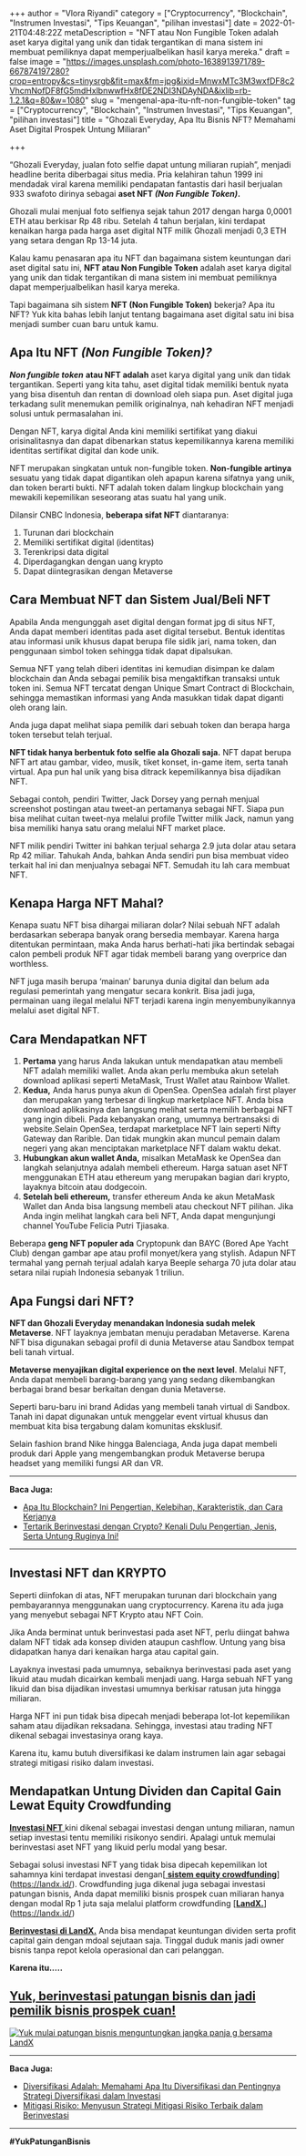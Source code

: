 +++
author = "Vlora Riyandi"
category = ["Cryptocurrency", "Blockchain", "Instrumen Investasi", "Tips Keuangan", "pilihan investasi"]
date = 2022-01-21T04:48:22Z
metaDescription = "NFT atau Non Fungible Token adalah aset karya digital yang unik dan tidak tergantikan di mana sistem ini membuat pemiliknya dapat memperjualbelikan hasil karya mereka."
draft = false
image = "https://images.unsplash.com/photo-1638913971789-667874197280?crop=entropy&cs=tinysrgb&fit=max&fm=jpg&ixid=MnwxMTc3M3wxfDF8c2VhcmNofDF8fG5mdHxlbnwwfHx8fDE2NDI3NDAyNDA&ixlib=rb-1.2.1&q=80&w=1080"
slug = "mengenal-apa-itu-nft-non-fungible-token"
tag = ["Cryptocurrency", "Blockchain", "Instrumen Investasi", "Tips Keuangan", "pilihan investasi"]
title = "Ghozali Everyday, Apa Itu Bisnis NFT? Memahami Aset Digital Prospek Untung Miliaran"

+++


“Ghozali Everyday, jualan foto selfie dapat untung miliaran rupiah”, menjadi headline berita diberbagai situs media. Pria kelahiran tahun 1999 ini mendadak viral karena memiliki pendapatan fantastis dari hasil berjualan 933 swafoto dirinya sebagai **aset NFT _(Non Fungible Token)_.**

Ghozali mulai menjual foto selfienya sejak tahun 2017 dengan harga 0,0001 ETH atau berkisar Rp 48 ribu. Setelah 4 tahun berjalan, kini terdapat kenaikan harga pada harga aset digital NTF milik Ghozali menjadi 0,3 ETH yang setara dengan Rp 13-14 juta.

Kalau kamu penasaran apa itu NFT dan bagaimana sistem keuntungan dari aset digital satu ini, **NFT atau Non Fungible Token** adalah aset karya digital yang unik dan tidak tergantikan di mana sistem ini membuat pemiliknya dapat memperjualbelikan hasil karya mereka.

Tapi bagaimana sih sistem **NFT (Non Fungible Token)** bekerja? Apa itu NFT? Yuk kita bahas lebih lanjut tentang bagaimana aset digital satu ini bisa menjadi sumber cuan baru untuk kamu.

## Apa Itu NFT _(Non Fungible Token)?_

**_Non fungible token_**  **atau NFT  adalah** aset karya digital yang unik dan tidak tergantikan. Seperti yang kita tahu, aset digital tidak memiliki bentuk nyata yang bisa disentuh dan rentan di download oleh siapa pun. Aset digital juga terkadang sulit menemukan pemilik originalnya, nah kehadiran NFT menjadi solusi untuk permasalahan ini.

Dengan NFT, karya digital Anda kini memiliki sertifikat yang diakui orisinalitasnya dan dapat dibenarkan status kepemilikannya karena memiliki identitas sertifikat digital dan kode unik.

NFT merupakan singkatan untuk non-fungible token. **Non-fungible artinya** sesuatu yang tidak dapat digantikan oleh apapun karena sifatnya yang unik, dan token berarti bukti. NFT adalah token dalam lingkup blockchain yang mewakili kepemilikan seseorang atas suatu hal yang unik.

Dilansir CNBC Indonesia, **beberapa sifat NFT** diantaranya:

1. Turunan dari blockchain
2. Memiliki sertifikat digital (identitas)
3. Terenkripsi data digital
4. Diperdagangkan dengan uang krypto
5. Dapat diintegrasikan dengan Metaverse

## Cara Membuat NFT dan Sistem Jual/Beli NFT

Apabila Anda mengunggah aset digital dengan format jpg di situs NFT, Anda dapat memberi identitas pada aset digital tersebut. Bentuk identitas atau informasi unik khusus dapat berupa file sidik jari, nama token, dan penggunaan simbol token sehingga tidak dapat dipalsukan.

Semua NFT yang telah diberi identitas ini kemudian disimpan ke dalam blockchain dan Anda sebagai pemilik bisa mengaktifkan transaksi untuk token ini. Semua NFT tercatat dengan Unique Smart Contract di Blockchain, sehingga memastikan informasi yang Anda masukkan tidak dapat diganti oleh orang lain.

Anda juga dapat melihat siapa pemilik dari sebuah token dan berapa harga token tersebut telah terjual.

**NFT tidak hanya berbentuk foto selfie ala Ghozali saja.** NFT dapat berupa NFT art atau gambar, video, musik, tiket konset, in-game item, serta tanah virtual. Apa pun hal unik yang bisa ditrack kepemilikannya bisa dijadikan NFT.

Sebagai contoh, pendiri Twitter, Jack Dorsey yang pernah menjual screenshot postingan atau tweet-an pertamanya sebagai NFT. Siapa pun bisa melihat cuitan tweet-nya melalui profile Twitter milik Jack, namun yang bisa memiliki hanya satu orang melalui NFT market place.

NFT milik pendiri Twitter ini bahkan terjual seharga 2.9 juta dolar atau setara Rp 42 miliar. Tahukah Anda, bahkan Anda sendiri pun bisa membuat video terkait hal ini dan menjualnya sebagai NFT. Semudah itu lah cara membuat NFT.

## Kenapa Harga NFT Mahal?

Kenapa suatu NFT bisa dihargai miliaran dolar? Nilai sebuah NFT adalah berdasarkan seberapa banyak orang bersedia membayar. Karena harga ditentukan permintaan, maka Anda harus berhati-hati jika bertindak sebagai calon pembeli produk NFT agar tidak membeli barang yang overprice dan worthless.

NFT juga masih berupa ‘mainan’ barunya dunia digital dan belum ada regulasi pemerintah yang mengatur secara konkrit. Bisa jadi juga, permainan uang ilegal melalui NFT terjadi karena ingin menyembunyikannya melalui aset digital NFT.

## Cara Mendapatkan NFT

1. **Pertama** yang harus Anda lakukan untuk mendapatkan atau membeli NFT adalah memiliki wallet. Anda akan perlu membuka akun setelah download aplikasi seperti MetaMask, Trust Wallet atau Rainbow Wallet.
2. **Kedua,** Anda harus punya akun di OpenSea. OpenSea adalah first player dan merupakan yang terbesar di lingkup marketplace NFT. Anda bisa download aplikasinya dan langsung melihat serta memilih berbagai NFT yang ingin dibeli. Pada kebanyakan orang, umumnya bertransaksi di website.Selain OpenSea, terdapat marketplace NFT lain seperti Nifty Gateway dan Rarible. Dan tidak mungkin akan muncul pemain dalam negeri yang akan menciptakan marketplace NFT dalam waktu dekat.
3. **Hubungkan akun wallet Anda,** misalkan MetaMask ke OpenSea dan langkah selanjutnya adalah membeli ethereum. Harga satuan aset NFT menggunakan ETH atau ethereum yang merupakan bagian dari krypto, layaknya bitcoin atau dodgecoin.
4. **Setelah beli ethereum,** transfer ethereum Anda ke akun MetaMask Wallet dan Anda bisa langsung membeli atau checkout NFT pilihan. Jika Anda ingin melihat langkah cara beli NFT, Anda dapat mengunjungi channel YouTube Felicia Putri Tjiasaka.

Beberapa **geng NFT populer ada** Cryptopunk dan BAYC (Bored Ape Yacht Club) dengan gambar ape atau profil monyet/kera yang stylish. Adapun NFT termahal yang pernah terjual adalah karya Beeple seharga 70 juta dolar atau setara nilai rupiah Indonesia sebanyak 1 triliun.

## Apa Fungsi dari NFT?

**NFT dan Ghozali Everyday menandakan Indonesia sudah melek Metaverse**. NFT layaknya jembatan menuju peradaban Metaverse. Karena NFT bisa digunakan sebagai profil di dunia Metaverse atau Sandbox tempat beli tanah virtual.

**Metaverse menyajikan digital experience on the next level**. Melalui NFT, Anda dapat membeli barang-barang yang yang sedang dikembangkan berbagai brand besar berkaitan dengan dunia Metaverse.

Seperti baru-baru ini brand Adidas yang membeli tanah virtual di Sandbox. Tanah ini dapat digunakan untuk menggelar event virtual khusus dan membuat kita bisa tergabung dalam komunitas eksklusif.

Selain fashion brand Nike hingga Balenciaga, Anda juga dapat membeli produk dari Apple yang mengembangkan produk Metaverse berupa headset yang memiliki fungsi AR dan VR.

---

**Baca Juga:**

* [Apa Itu Blockchain? Ini Pengertian, Kelebihan, Karakteristik, dan Cara Kerjanya](https://landx.id/blog/apa-itu-blockchain-ini-pengertian-kelebihan-dan-cara-kerjanya/)
* [Tertarik Berinvestasi dengan Crypto? Kenali Dulu Pengertian, Jenis, Serta Untung Ruginya Ini!](https://landx.id/blog/tertarik-berinvestasi-dengan-crypto-kenali-dulu-pengertian-jenis-serta-untung-ruginya-ini/)

---

## Investasi NFT dan KRYPTO

Seperti diinfokan di atas, NFT merupakan turunan dari blockchain yang pembayarannya menggunakan uang cryptocurrency. Karena itu ada juga yang menyebut sebagai  NFT Krypto atau NFT Coin.

Jika Anda berminat untuk berinvestasi pada aset NFT, perlu diingat bahwa dalam NFT tidak ada konsep dividen ataupun cashflow. Untung yang bisa didapatkan hanya dari kenaikan harga atau capital gain.

Layaknya investasi pada umumnya, sebaiknya berinvestasi pada aset yang likuid atau mudah dicairkan kembali menjadi uang. Harga sebuah NFT yang likuid dan bisa dijadikan investasi umumnya berkisar ratusan juta hingga miliaran.

Harga NFT ini pun tidak bisa dipecah menjadi beberapa lot-lot kepemilikan saham atau dijadikan reksadana. Sehingga, investasi atau trading NFT dikenal sebagai investasinya orang kaya.

Karena itu, kamu butuh diversifikasi ke dalam instrumen lain agar sebagai  strategi mitigasi risiko dalam investasi.

## Mendapatkan Untung Dividen dan Capital Gain Lewat Equity Crowdfunding

[**Investasi NFT** ](https://landx.id/) kini dikenal sebagai investasi dengan untung miliaran, namun setiap investasi tentu memiliki risikonyo sendiri. Apalagi untuk memulai berinvestasi aset NFT yang likuid perlu modal yang besar.

Sebagai solusi investasi NFT yang tidak bisa dipecah kepemilikan lot sahamnya kini terdapat investasi dengan[[ **sistem equity crowdfunding**](https://landx.id/)](https://landx.id/). Crowdfunding juga dikenal juga sebagai investasi patungan bisnis, Anda dapat memiliki bisnis prospek cuan miliaran hanya dengan modal Rp 1 juta saja melalui platform crowdfunding [[**LandX.**](https://landx.id/)](https://landx.id/)

**[Berinvestasi di LandX.](https://landx.id/)** Anda bisa mendapat keuntungan dividen serta profit capital gain dengan mdoal sejutaan saja. Tinggal duduk manis jadi owner bisnis tanpa repot kelola operasional dan cari pelanggan.

**Karena itu.....**

## [Yuk, berinvestasi patungan bisnis dan jadi pemilik bisnis prospek cuan!]((https://landx.id/project/utm_source=Blog&utm_medium=organic+keyword&utm_campaign=blog&utm_id=Blog))

[![Yuk mulai patungan bisnis menguntungkan jangka panja g bersama LandX](https://accountgram-production.sfo2.cdn.digitaloceanspaces.com/landx_ghost/2021/09/Equity-Crowdfunding-di-Indonesia-1--3.png)](https://landx.id/project/utm_source=Blog&utm_medium=organic+keyword&utm_campaign=blog&utm_id=Blog)

---

**Baca Juga:**

* [Diversifikasi Adalah: Memahami Apa Itu Diversifikasi dan Pentingnya Strategi Diversifikasi dalam Investasi](https://landx.id/blog/diversifikasi-dalam-investasi/)
* [Mitigasi Risiko: Menyusun Strategi Mitigasi Risiko Terbaik dalam Berinvestasi](https://landx.id/blog/alasan-kenapa-mitigasi-risiko-berperan-penting-terhadap-investasi-jangka-panjang-anda/)

---

**#YukPatunganBisnis**

